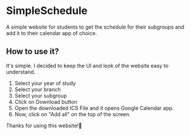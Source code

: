 # SimpleSchedule
A simple website for students to get the schedule for their subgroups and add it to their calendar app of choice.

## How to use it?
It's simple. I decided to keep the UI and look of the website easy to understand.
1. Select your year of study
2. Select your branch
3. Select your subgroup
4. Click on Download button
5. Open the downloaded ICS File and it opens Google Calendar app.
6. Now, click on "Add all" on the top of the screen.

Thanks for using this website!🙏
